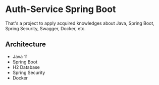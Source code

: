 # Auth-Service Spring Boot
That's a project to apply acquired knowledges about Java, Spring Boot, Spring Security, Swagger, Docker, etc.

## Architecture
 * Java 11
 * Spring Boot
 * H2 Database
 * Spring Security
 * Docker